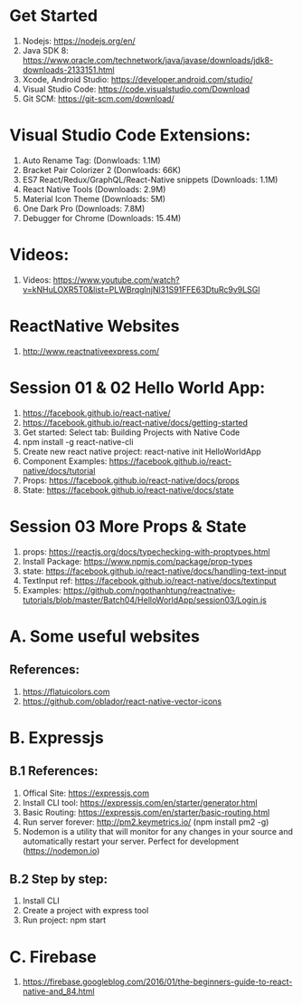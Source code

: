# Get Started
1. Nodejs: https://nodejs.org/en/
2. Java SDK 8: https://www.oracle.com/technetwork/java/javase/downloads/jdk8-downloads-2133151.html 
3. Xcode, Android Studio: https://developer.android.com/studio/
4. Visual Studio Code: https://code.visualstudio.com/Download
5. Git SCM: https://git-scm.com/download/

# Visual Studio Code Extensions:
1. Auto Rename Tag: (Donwloads: 1.1M)
2. Bracket Pair Colorizer 2 (Donwloads: 66K)
3. ES7 React/Redux/GraphQL/React-Native snippets (Downloads: 1.1M)
4. React Native Tools (Downloads: 2.9M)
5. Material Icon Theme (Downloads: 5M)
6. One Dark Pro (Downloads: 7.8M)
7. Debugger for Chrome (Downloads: 15.4M)

# Videos:
1. Videos: https://www.youtube.com/watch?v=kNHuLOXR5T0&list=PLWBrqglnjNl31S91FFE63DtuRc9v9LSGl

# ReactNative Websites
1. http://www.reactnativeexpress.com/

# Session 01 & 02 Hello World App:
1. https://facebook.github.io/react-native/
2. https://facebook.github.io/react-native/docs/getting-started
3. Get started: Select tab: Building Projects with Native Code
4. npm install -g react-native-cli
5. Create new react native project: react-native init HelloWorldApp
6. Component Examples: https://facebook.github.io/react-native/docs/tutorial
7. Props: https://facebook.github.io/react-native/docs/props
8. State: https://facebook.github.io/react-native/docs/state

# Session 03 More Props & State
1. props: https://reactjs.org/docs/typechecking-with-proptypes.html
2. Install Package: https://www.npmjs.com/package/prop-types
3. state: https://facebook.github.io/react-native/docs/handling-text-input
4. TextInput ref: https://facebook.github.io/react-native/docs/textinput
5. Examples: https://github.com/ngothanhtung/reactnative-tutorials/blob/master/Batch04/HelloWorldApp/session03/Login.js

# A. Some useful websites
## References:
1. https://flatuicolors.com
2. https://github.com/oblador/react-native-vector-icons

# B. Expressjs
## B.1 References:
1. Offical Site: https://expressjs.com
2. Install CLI tool: https://expressjs.com/en/starter/generator.html
3. Basic Routing: https://expressjs.com/en/starter/basic-routing.html
4. Run server forever: http://pm2.keymetrics.io/ (npm install pm2 -g)
5. Nodemon is a utility that will monitor for any changes in your source and automatically restart your server. Perfect for development (https://nodemon.io)
## B.2 Step by step:
1. Install CLI
2. Create a project with express tool
3. Run project: npm start 

# C. Firebase
1. https://firebase.googleblog.com/2016/01/the-beginners-guide-to-react-native-and_84.html
